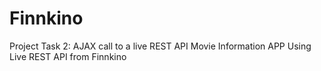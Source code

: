 # Finnkino

Project Task 2: AJAX call to a live REST API
Movie Information APP Using Live REST API from Finnkino
